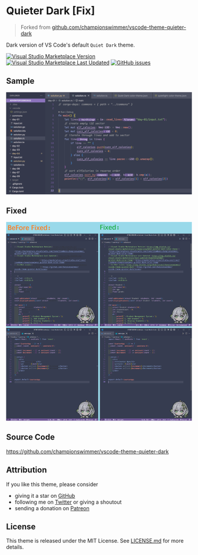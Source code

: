 # Quieter Dark [Fix]  

> Forked from [github.com/championswimmer/vscode-theme-quieter-dark](https://github.com/championswimmer/vscode-theme-quieter-dark)

Dark version of VS Code's default `Quiet Dark` theme.

[![Visual Studio Marketplace Version](https://img.shields.io/visual-studio-marketplace/v/ervoconite.quieter-dark-color-theme-fix)](https://marketplace.visualstudio.com/items?itemName=ervoconite.quieter-dark-color-theme-fix)
[![Visual Studio Marketplace Last Updated](https://img.shields.io/visual-studio-marketplace/last-updated/ervoconite.quieter-dark-color-theme-fix)](https://marketplace.visualstudio.com/items?itemName=ervoconite.quieter-dark-color-theme-fix)
[![GitHub issues](https://img.shields.io/github/issues/ervoconite/vscode-theme-quieter-dark-fix)](https://github.com/Ervoconite/vscode-theme-quieter-dark-fix)

## Sample  

![img](./screenshot.png)

## Fixed  

![img](./fixed.png)


## Source Code  

<https://github.com/championswimmer/vscode-theme-quieter-dark>

## Attribution  

If you like this theme, please consider

 - giving it a star on [GitHub](https://github.com/championswimmer/vscode-theme-quieter-dark)
 - following me on [Twitter](https://twitter.com/championswimmer) or giving a shoutout
 - sending a donation on [Patreon](https://www.patreon.com/championswimmer)



## License  

This theme is released under the MIT License. See [LICENSE.md](./LICENSE.md) for more details.